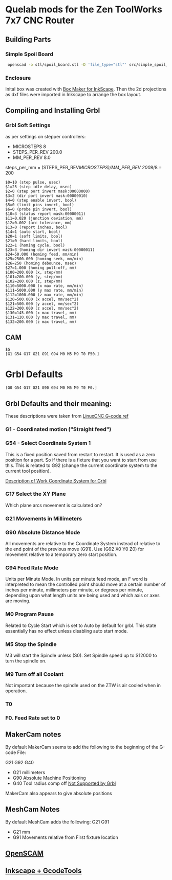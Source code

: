# Quelab mods for the Zen ToolWorks 7x7 CNC Router

## Building Parts
### Simple Spoil Board

```sh
 openscad -o stl/spoil_board.stl -D 'file_type="stl"' src/simple_spoil_board.scad
```

### Enclosure
Inital box was created with [Box Maker for InkScape](http://wyolum.com/t-slot-boxmaker/). Then the 2d projections as dxf files were imported in Inkscape to arrange the box layout.

## Compiling and Installing Grbl

### Grbl Soft Settings
as per settings on stepper controllers: 
* MICROSTEPS 8
* STEPS_PER_REV 200.0
* MM_PER_REV 8.0 

steps_per_mm = (STEPS_PER_REV*MICROSTEPS)/MM_PER_REV
	200*8/8 = 200

```gcode
$0=10 (step pulse, usec)
$1=25 (step idle delay, msec)
$2=0 (step port invert mask:00000000)
$3=2 (dir port invert mask:00000010)
$4=0 (step enable invert, bool)
$5=0 (limit pins invert, bool)
$6=0 (probe pin invert, bool)
$10=3 (status report mask:00000011)
$11=0.020 (junction deviation, mm)
$12=0.002 (arc tolerance, mm)
$13=0 (report inches, bool)
$14=1 (auto start, bool)
$20=1 (soft limits, bool)
$21=0 (hard limits, bool)
$22=1 (homing cycle, bool)
$23=3 (homing dir invert mask:00000011)
$24=50.000 (homing feed, mm/min)
$25=2500.000 (homing seek, mm/min)
$26=250 (homing debounce, msec)
$27=1.000 (homing pull-off, mm)
$100=200.000 (x, step/mm)
$101=200.000 (y, step/mm)
$102=200.000 (z, step/mm)
$110=5000.000 (x max rate, mm/min)
$111=5000.000 (y max rate, mm/min)
$112=1000.000 (z max rate, mm/min)
$120=500.000 (x accel, mm/sec^2)
$121=500.000 (y accel, mm/sec^2)
$122=200.000 (z accel, mm/sec^2)
$130=145.000 (x max travel, mm)
$131=120.000 (y max travel, mm)
$132=200.000 (z max travel, mm)
```

## CAM
```
$G
[G1 G54 G17 G21 G91 G94 M0 M5 M9 T0 F50.]
```
# Grbl Defaults
```
[G0 G54 G17 G21 G90 G94 M0 M5 M9 T0 F0.]
```

## Grbl Defaults and their meaning:
These descriptions were taken from [LinuxCNC G-code ref](http://linuxcnc.org/docs/html/gcode.html)
### G1  - Coordinated motion ("Straight feed")

### G54 - Select Coordinate System 1
This is a fixed position saved from restart to restart. It is used as a zero position for a part. So if there is a fixture
that you want to start from use this. This is related to G92 (change the current coordinate system to the current tool position). 

[Description of Work Coordinate System for Grbl](http://www.shapeoko.com/wiki/index.php/G-Code#Using_the_Work_Coordinate_Systems)

### G17 Select the XY Plane
Which plane arcs movement is calculated on?

### G21 Movements in Millimeters

### G90 Absolute Distance Mode
All movements are relative to the Coordinate System instead of relative to the end point of the previous move (G91). Use (G92 X0 Y0 Z0) for movement relative to a temporary zero start position.

### G94 Feed Rate Mode
Units per Minute Mode. In units per minute feed mode, an F word is interpreted to mean the controlled point should move at a certain number of inches per minute, millimeters per minute, or degrees per minute, depending upon what length units are being used and which axis or axes are moving.

### M0 Program Pause
Related to Cycle Start which is set to Auto by default for grbl. This state essentially has no effect unless disabling auto start mode.

### M5 Stop the Spindle
M3 will start the Spindle unless (S0). Set Spindle speed up to S12000 to turn the spindle on.

### M9 Turn off all Coolant
Not important because the spindle used on the ZTW is air cooled when in operation. 

### T0
### F0. Feed Rate set to 0

## MakerCam notes
By default MakerCam seems to add the following to the beginning of the G-code File:

G21 G92 G40
* G21 millimeters
* G90 Absolute Machine Positioning
* G40 Tool radius comp off [Not Supported by Grbl](http://www.shapeoko.com/wiki/index.php/G-Code#G-code_Not_supported_by_Grbl)

MakerCam also appears to give absolute positions

## MeshCam Notes
By default MeshCam adds the following: G21 G91
* G21 mm
* G91 Movements relative from First fixture location


## [OpenSCAM](http://openscam.com/download.html)

## [Inkscape + GcodeTools](https://github.com/cnc-club/gcodetools)

